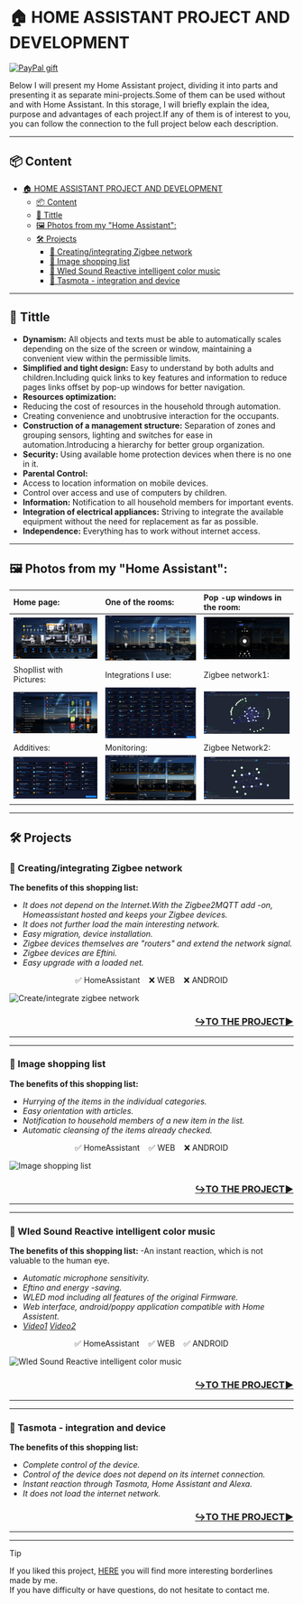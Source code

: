 
# 🏠 HOME ASSISTANT PROJECT AND DEVELOPMENT
[![PayPal gift](https://img.shields.io/badge/PayPal-Дари-синьо?logo=paypal)](https://www.paypal.com/donate/?hosted_button_id=AAWFZVF2XCP5A)

Below I will present my Home Assistant project, dividing it into parts and presenting it as separate mini-projects.Some of them can be used without and with Home Assistant.
In this storage, I will briefly explain the idea, purpose and advantages of each project.If any of them is of interest to you, you can follow the connection to the full project below each description.

---

## 📦 Content

- [🏠 HOME ASSISTANT PROJECT AND DEVELOPMENT](#-home-assistant-project-and-development)
  - [📦 Content](#-content)
  - [💬 Tittle](#-tittle)
  - [🖼️ Photos from my "Home Assistant":](#️-photos-from-my-home-assistant)
  - [🛠️ Projects](#️-projects)
    - [🧬 Creating/integrating Zigbee network](#-creatingintegrating-zigbee-network)
    - [🧬 Image shopping list](#-image-shopping-list)
    - [🧬 Wled Sound Reactive intelligent color music](#-wled-sound-reactive-intelligent-color-music)
    - [🧬 Tasmota - integration and device](#-tasmota---integration-and-device)
---

## 💬 Tittle

- **Dynamism:** All objects and texts must be able to automatically scales depending on the size of the screen or window, maintaining a convenient view within the permissible limits.
- **Simplified and tight design:** Easy to understand by both adults and children.Including quick links to key features and information to reduce pages links offset by pop-up windows for better navigation.
- **Resources optimization:**
- Reducing the cost of resources in the household through automation.
- Creating convenience and unobtrusive interaction for the occupants.
- **Construction of a management structure:** Separation of zones and grouping sensors, lighting and switches for ease in automation.Introducing a hierarchy for better group organization.
- **Security:** Using available home protection devices when there is no one in it.
- **Parental Control:**
- Access to location information on mobile devices.
- Control over access and use of computers by children.
- **Information:** Notification to all household members for important events.
- **Integration of electrical appliances:** Striving to integrate the available equipment without the need for replacement as far as possible.
- **Independence:** Everything has to work without internet access.

---

## 🖼️ Photos from my "Home Assistant":
| Home page:    | One of the rooms:     | Pop -up windows in the room: |
|:--------------------|:--------------------|:--------------------|
| ![image](/img/nachalna_stranica.png) | ![image](/img/staq_hol.png) | ![image](/img/izkachasti_prozorci.png) |
| Shopllist with Pictures: | Integrations I use: | Zigbee network1: |
| ![image](/img/shoplist123.png) | ![image](/img/integrations.png) | ![image](/img/zigbee1.png) |
| Additives: | Monitoring: | Zigbee Network2: |
| ![image](/img/dobavki.png) | ![image](/img/monitoring.png) | ![image](/img/zigbee2.png) |

---

## 🛠️ Projects

### 🧬 Creating/integrating Zigbee network
**The benefits of this shopping list:**
- *It does not depend on the Internet.With the Zigbee2MQTT add -on, Homeassistant hosted and keeps your Zigbee devices.*
- *It does not further load the main interesting network.*
- *Easy migration, device installation.*
- *Zigbee devices themselves are "routers" and extend the network signal.*
- *Zigbee devices are Eftini.*
- *Easy upgrade with a loaded net.*

<p align="center">✅ HomeAssistant    ❌ WEB    ❌ ANDROID</p>

![Create/integrate zigbee network](/img/Zigbee_Network.gif)

<h3 align="right">

[**↪️TO THE PROJECT▶️**](https://github.com/Bacard1/HASS-ZigbeeNetwork.git)
</h3>


---
---
### 🧬 Image shopping list
**The benefits of this shopping list:**
- *Hurrying of the items in the individual categories.*
- *Easy orientation with articles.*
- *Notification to household members of a new item in the list.*
- *Automatic cleansing of the items already checked.*

<p align="center">✅ HomeAssistant    ✅ WEB    ❌ ANDROID</p>

![Image shopping list](/img/Projekt_shoplist.gif)



<h3 align="right">

[**↪️TO THE PROJECT▶️**](https://github.com/Bacard1/HASS-ZigbeeNetwork.git)
</h3>


---
---

### 🧬 Wled Sound Reactive intelligent color music
**The benefits of this shopping list:**
-An instant reaction, which is not valuable to the human eye.
- *Automatic microphone sensitivity.*
- *Eftino and energy -saving.*
- *WLED mod including all features of the original Firmware.*
- *Web interface, android/poppy application compatible with Home Assistent.*
- *[Video1](https://youtu.be/L4S17ooFPhY)  [Video2](https://youtu.be/V5HgxFt4hFg)*

<p align="center">✅ HomeAssistant    ✅ WEB    ✅ ANDROID</p>

![Wled Sound Reactive intelligent color music](/img/WLED%20SaundReactive.gif)

<h3 align="right">

[**↪️TO THE PROJECT▶️**](https://github.com/Bacard1/WLED-SoundReactive.git)
</h3>

---
---

### 🧬 Tasmota - integration and device
**The benefits of this shopping list:**
- *Complete control of the device.*
- *Control of the device does not depend on its internet connection.*
- *Instant reaction through Tasmota, Home Assistant and Alexa.*
- *It does not load the internet network.*

<h3 align="right">

[**↪️TO THE PROJECT▶️**](https://github.com/Bacard1/TASMOTA-switch.git)

</h3>

---
---
> [!TIP]
> If you liked this project, [HERE](https://github.com/bacard1?tab=repositories) you will find more interesting borderlines made by me. <br>
> If you have difficulty or have questions, do not hesitate to contact me.
